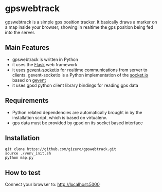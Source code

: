 # gpswebtrack

gpswebtrack is a simple gps position tracker. It basically draws a marker on a map
inside your browser, showing in realtime the gps position being fed into the server.

## Main Features
* gpswebtrack is written in Python
* it uses the [Flask](http://flask.pocoo.org/) web framework
* it uses [gevent-socketio](https://github.com/abourget/gevent-socketio) for realtime
communications from server to clients. gevent-socketio is a Python implementation of
the [socket.io](http://socket.io/) based on [gevent](http://www.gevent.org/)
* it uses gpsd python client library bindings for reading gps data

## Requirements
* Python related dependencies are automatically brought in by the installation script,
which is based on virtualenv.
* gps data must be provided by gpsd on its socket based interface

## Installation
    git clone https://github.com/gizero/gpswebtrack.git
    source ./venv_init.sh
    python map.py

## How to test
Connect your browser to: [http://localhost:5000](http://localhost:5000)
